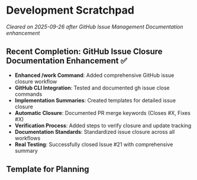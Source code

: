 # Development Scratchpad

*Cleared on 2025-09-26 after GitHub Issue Management Documentation enhancement*

## Recent Completion: GitHub Issue Closure Documentation Enhancement ✅
- **Enhanced /work Command**: Added comprehensive GitHub issue closure workflow
- **GitHub CLI Integration**: Tested and documented gh issue close commands
- **Implementation Summaries**: Created templates for detailed issue closure
- **Automatic Closure**: Documented PR merge keywords (Closes #X, Fixes #X)
- **Verification Process**: Added steps to verify closure and update tracking
- **Documentation Standards**: Standardized issue closure across all workflows
- **Real Testing**: Successfully closed Issue #21 with comprehensive summary

## Template for Planning
<!--
## Planning for Issue #[ID]: [Title]
Date: [YYYY-MM-DD]

### Understanding
- What problem are we solving?
- Who are the users?
- What are the constraints?

### Approach
- Technical strategy
- Architecture decisions
- Algorithm choices

### Implementation Steps
1. Step with reasoning
2. Dependencies and order
3. Testing strategy

### Risks & Mitigations
- Risk: Mitigation

### Notes
- Important observations
- Questions to clarify
- Future improvements
-->